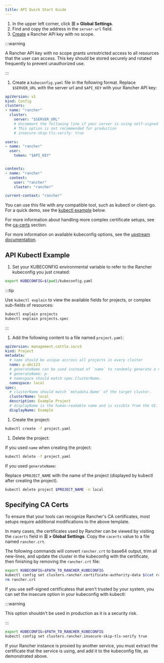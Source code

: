 ```yaml
---
title: API Quick Start Guide
---
```


1. In the upper left corner, click **☰ > Global Settings**. 
1. Find and copy the address in the `server-url` field.
1. [Create](../reference-guides/user-settings/api-keys#creating-an-api-key) a Rancher API key with no scope.

:::warning

A Rancher API key with no scope grants unrestricted access to all resources that the user can access. This key should be stored securely and rotated frequently to prevent unauthorized use.

:::

1. Create a `kubeconfig.yaml` file in the following format. Replace `$SERVER_URL` with the server url and `$API_KEY` with your Rancher API key:

```yaml
apiVersion: v1
kind: Config
clusters:
- name: "rancher"
  cluster:
    server: "$SERVER_URL"
    # Uncomment the following line if your server is using self-signed certs
    # This option is not recommended for production
    # insecure-skip-tls-verify: true

users:
- name: "rancher"
  user:
    token: "$API_KEY"


contexts:
- name: "rancher"
  context:
    user: "rancher"
    cluster: "rancher"

current-context: "rancher"
```

You can use this file with any compatible tool, such as kubectl or client-go. For a quick demo, see the [kubectl example](#api-kubectl-example) below. 

For more information about handling more complex certificate setups, see the [ca-certs](#specifying-ca-certs) section.

For more information on available kubeconfig options, see the [upstream documentation](https://kubernetes.io/docs/tasks/access-application-cluster/configure-access-multiple-clusters/).

## API Kubectl Example

1. Set your KUBECONFIG environmental variable to refer to the Rancher kubeconfig you just created:

```bash
export KUBECONFIG=$(pwd)/kubeconfig.yaml
```

:::tip

Use `kubectl explain` to view the available fields for projects, or complex sub-fields of resources:

```bash
kubectl explain projects
kubectl explain projects.spec
```

:::

1. Add the following content to a file named `project.yaml`:

```yaml
apiVersion: management.cattle.io/v3
kind: Project
metadata:
  # name should be unique accross all projects in every cluster
  name: p-abc123
  # generateName can be used instead of `name` to randomly generate a name.
  # generateName: p-
  # namespace should match spec.ClusterName.
  namespace: local
spec:
  # clusterName should match `metadata.Name` of the target cluster.
  clusterName: local
  description: Example Project 
  # displayName is the human-readable name and is visible from the UI.
  displayName: Example
```

1. Create the project:

```bash
kubectl create -f project.yaml
```

1. Delete the project:

If you used `name` when creating the project:

```bash
kubectl delete -f project.yaml
```

If you used `generateName`:

Replace `$PROJECT_NAME` with the name of the project (displayed by kubectl after creating the project).

```bash
kubectl delete project $PROJECT_NAME -n local
```

## Specifying CA Certs

To ensure that your tools can recognize Rancher's CA certificates, most setups require additional modifications to the above template.

In many cases, the certificates used by Rancher can be viewed by visiting the `cacerts` field in **☰ > Global Settings**. Copy the `cacerts` value to a file named `rancher.crt`. 

The following commands will convert `rancher.crt` to base64 output,  trim all new-lines, and update the cluster in the kubeconfig with the certificate, then finishing by removing the `rancher.crt` file:

```bash
export KUBECONFIG=$PATH_TO_RANCHER_KUBECONFIG
kubectl config set clusters.rancher.certificate-authority-data $(cat rancher.crt | base64 -i - | tr -d '\n')
rm rancher.crt
```

If you use self-signed certificatess that aren't trusted by your system, you can set the insecure option in your kubeconfig with kubectl:

:::warning 

This option shouldn't be used in production as it is a security risk.

:::

```bash
export KUBECONFIG=$PATH_TO_RANCHER_KUBECONFIG
kubectl config set clusters.rancher.insecure-skip-tls-verify true
```

If your Rancher instance is proxied by another service, you must extract the certificate that the service is using, and add it to the kubeconfig file, as demonstrated above.
